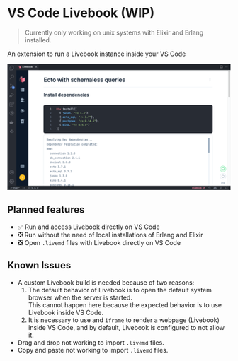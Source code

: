 # VS Code Livebook (WIP)

> Currently only working on unix systems with Elixir and Erlang installed.

An extension to run a Livebook instance inside your VS Code

![VS Code Livebook running](./images/example.png)


## Planned features

- ✅ Run and access Livebook directly on VS Code
- ❎ Run without the need of local installations of Erlang and Elixir
- ❎ Open `.livemd` files with Livebook directly on VS Code

## Known Issues

* A custom Livebook build is needed because of two reasons:  
    1. The default behavior of Livebook is to open the default system browser when the server is started.  
    This cannot happen here because the expected behavior is to use Livebook inside VS Code.
    2. It is necessary to use and `iframe` to render a webpage (Livebook) inside VS Code, and by default, Livebook is configured to not allow it.
* Drag and drop not working to import `.livemd` files.
* Copy and paste not working to import `.livemd` files.
